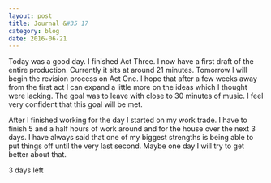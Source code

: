 ```yaml
---
layout: post
title: Journal &#35 17
category: blog
date: 2016-06-21
---
```

Today was a good day. I finished Act Three. I now have a first draft of the entire production. Currently it sits at around 21 minutes. Tomorrow I will begin the revision process on Act One. I hope that after a few weeks away from the first act I can expand a little more on the ideas which I thought were lacking. The goal was to leave with close to 30 minutes of music. I feel very confident that this goal will be met.

After I finished working for the day I started on my work trade. I have to finish 5 and a half hours of work around and for the house over the next 3 days. I have always said that one of my biggest strengths is being able to put things off until the very last second. Maybe one day I will try to get better about that.

3 days left